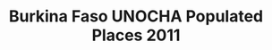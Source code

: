 ---
title: Burkina Faso UNOCHA Populated Places 2011
categories: 
    - data
geography: burkina
partner: unocha
cat: logistics
year: 2011
layer: ocha-cod.burkinafaso-populatedplaces-2011
api:
embed:
source: <a href="http://cod.humanitarianresponse.info/country-region/burkina-faso">NGA</a> 
license: Humanitarian Use
updated: 3/28/2012
description: This layer depicts populated places in Burkina Faso. Data obtained from the UN Office for the Coordination of Humanitarian Affairs (UN OCHA) [Common and Fundamental Operating Datasets Registry](http://cod.humanitarianresponse.info/). See the [Burkina Faso](http://cod.humanitarianresponse.info/country-region/burkina-faso) registry for the most recent changes.
downloads:
    - type: shapefile
      link: http://dl.dropbox.com/u/72717685/ocha-burkinafaso-populatedplaces.zip
    - type: sqlite
      link: http://dl.dropbox.com/u/72717685/ocha-burkinafaso-populatedplaces.sqlite.zip
---
